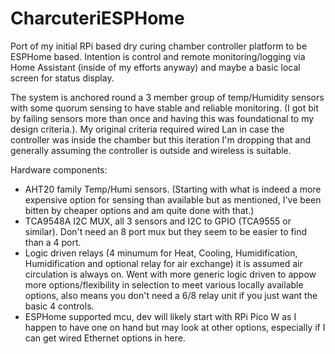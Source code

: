 # CharcuteriESPHome
Port of my initial RPi based dry curing chamber controller platform to be ESPHome based.
Intention is control and remote monitoring/logging via Home Assistant (inside of my efforts anyway) and maybe a basic local screen for status display.

The system is anchored round a 3 member group of temp/Humidity sensors with some quorum sensing to have stable and reliable monitoring. (I got bit by failing sensors more than once and having this was foundational to my design criteria.).  My original criteria required wired Lan in case the controller was inside the chamber but this iteration I'm dropping that and generally assuming the controller is outside and wireless is suitable.

Hardware components:
- AHT20 family Temp/Humi sensors. (Starting with what is indeed a more expensive option for sensing than available but as mentioned, I've been bitten by cheaper options and am quite done with that.)
- TCA9548A I2C MUX, all 3 sensors and I2C to GPIO (TCA9555 or similar).  Don't need an 8 port mux but they seem to be easier to find than a 4 port.
- Logic driven relays (4 minumum for Heat, Cooling, Humidification, Humidification  and optional relay for air exchange) it is assumed air circulation is always on.  Went with more generic logic driven to appow more options/flexibility in selection to meet various locally available options, also means you don't need a 6/8 relay unit if you just want the basic 4 controls.
- ESPHome supported mcu, dev will likely start with RPi Pico W as I happen to have one on hand but may look at other options, especially if I can get wired Ethernet options in here.
